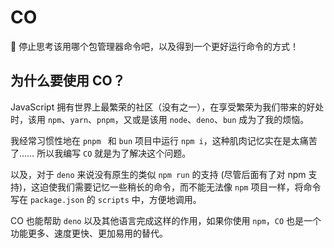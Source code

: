 # CO

🥵 停止思考该用哪个包管理器命令吧，以及得到一个更好运行命令的方式！

## 为什么要使用 CO？

JavaScript 拥有世界上最繁荣的社区（没有之一），在享受繁荣为我们带来的好处时，该用 `npm`、`yarn`、`pnpm`，又或是该用 `node`、`deno`、`bun` 成为了我的烦恼。

我经常习惯性地在 `pnpm ` 和 `bun` 项目中运行 `npm i`，这种肌肉记忆实在是太痛苦了…… 所以我编写 `CO` 就是为了解决这个问题。

以及，对于 `deno` 来说没有原生的类似 `npm run` 的支持 (尽管后面有了对 npm 支持)，这迫使我们需要记忆一些稍长的命令，而不能无法像 `npm` 项目一样，将命令写在 `package.json` 的 `scripts` 中，方便地调用。

CO 也能帮助 `deno` 以及其他语言完成这样的作用，如果你使用 `npm`，`CO` 也是一个功能更多、速度更快、更加易用的替代。
